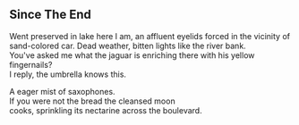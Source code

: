 Since The End
-------------
Went preserved in lake here I am, an affluent eyelids forced in the vicinity of sand-colored car. Dead weather, bitten lights like the river bank.  
You've asked me what the jaguar is enriching there with his yellow fingernails?  
I reply, the umbrella knows this.  
  
A eager mist of saxophones.  
If you were not the bread the cleansed moon  
cooks, sprinkling its nectarine across the boulevard.  
